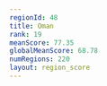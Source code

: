 ```yaml
---
regionId: 48
title: Oman
rank: 19
meanScore: 77.35
globalMeanScore: 68.78
numRegions: 220
layout: region_score
---
```


